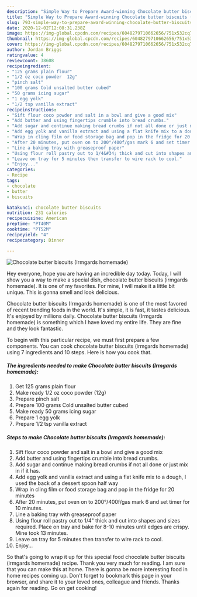 ```yaml
---
description: "Simple Way to Prepare Award-winning Chocolate butter biscuits (Irmgards homemade)"
title: "Simple Way to Prepare Award-winning Chocolate butter biscuits (Irmgards homemade)"
slug: 793-simple-way-to-prepare-award-winning-chocolate-butter-biscuits-irmgards-homemade
date: 2020-12-02T12:08:31.238Z
image: https://img-global.cpcdn.com/recipes/6048279710662656/751x532cq70/chocolate-butter-biscuits-irmgards-homemade-recipe-main-photo.jpg
thumbnail: https://img-global.cpcdn.com/recipes/6048279710662656/751x532cq70/chocolate-butter-biscuits-irmgards-homemade-recipe-main-photo.jpg
cover: https://img-global.cpcdn.com/recipes/6048279710662656/751x532cq70/chocolate-butter-biscuits-irmgards-homemade-recipe-main-photo.jpg
author: Jordan Briggs
ratingvalue: 4
reviewcount: 38608
recipeingredient:
- "125 grams plain flour"
- "1/2 oz coco powder  12g"
- "pinch salt"
- "100 grams Cold unsalted butter cubed"
- "50 grams icing sugar"
- "1 egg yolk"
- "1/2 tsp vanilla extract"
recipeinstructions:
- "Sift flour coco powder and salt in a bowl and give a good mix"
- "Add butter and using fingertips crumble into bread crumbs."
- "Add sugar and continue making bread crumbs if not all done or just mix in if it has."
- "Add egg yolk and vanilla extract and using a flat knife mix to a dough, I used the back of a dessert spoon half way"
- "Wrap in cling film or food storage bag and pop in the fridge for 20 minutes"
- "After 20 minutes, put oven on to 200°/400f/gas mark 6 and set timer for 10 minutes."
- "Line a baking tray with greaseproof paper"
- "Using flour roll pastry out to 1/4&#34; thick and cut into shapes and sizes required. Place on tray and bake for 8-10 minutes until edges are crispy. Mine took 13 minutes."
- "Leave on tray for 5 minutes then transfer to wire rack to cool."
- "Enjoy..."
categories:
- Recipe
tags:
- chocolate
- butter
- biscuits

katakunci: chocolate butter biscuits 
nutrition: 231 calories
recipecuisine: American
preptime: "PT40M"
cooktime: "PT52M"
recipeyield: "4"
recipecategory: Dinner

---
```



![Chocolate butter biscuits (Irmgards homemade)](https://img-global.cpcdn.com/recipes/6048279710662656/751x532cq70/chocolate-butter-biscuits-irmgards-homemade-recipe-main-photo.jpg)

Hey everyone, hope you are having an incredible day today. Today, I will show you a way to make a special dish, chocolate butter biscuits (irmgards homemade). It is one of my favorites. For mine, I will make it a little bit unique. This is gonna smell and look delicious.



Chocolate butter biscuits (Irmgards homemade) is one of the most favored of recent trending foods in the world. It's simple, it is fast, it tastes delicious. It's enjoyed by millions daily. Chocolate butter biscuits (Irmgards homemade) is something which I have loved my entire life. They are fine and they look fantastic.


To begin with this particular recipe, we must first prepare a few components. You can cook chocolate butter biscuits (irmgards homemade) using 7 ingredients and 10 steps. Here is how you cook that.

<!--inarticleads1-->

##### The ingredients needed to make Chocolate butter biscuits (Irmgards homemade):

1. Get 125 grams plain flour
1. Make ready 1/2 oz coco powder  (12g)
1. Prepare pinch salt
1. Prepare 100 grams Cold unsalted butter cubed
1. Make ready 50 grams icing sugar
1. Prepare 1 egg yolk
1. Prepare 1/2 tsp vanilla extract




<!--inarticleads2-->

##### Steps to make Chocolate butter biscuits (Irmgards homemade):

1. Sift flour coco powder and salt in a bowl and give a good mix
1. Add butter and using fingertips crumble into bread crumbs.
1. Add sugar and continue making bread crumbs if not all done or just mix in if it has.
1. Add egg yolk and vanilla extract and using a flat knife mix to a dough, I used the back of a dessert spoon half way
1. Wrap in cling film or food storage bag and pop in the fridge for 20 minutes
1. After 20 minutes, put oven on to 200°/400f/gas mark 6 and set timer for 10 minutes.
1. Line a baking tray with greaseproof paper
1. Using flour roll pastry out to 1/4&#34; thick and cut into shapes and sizes required. Place on tray and bake for 8-10 minutes until edges are crispy. Mine took 13 minutes.
1. Leave on tray for 5 minutes then transfer to wire rack to cool.
1. Enjoy...




So that's going to wrap it up for this special food chocolate butter biscuits (irmgards homemade) recipe. Thank you very much for reading. I am sure that you can make this at home. There is gonna be more interesting food in home recipes coming up. Don't forget to bookmark this page in your browser, and share it to your loved ones, colleague and friends. Thanks again for reading. Go on get cooking!
